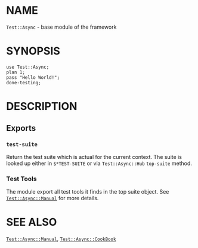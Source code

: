 NAME
====

`Test::Async` - base module of the framework

SYNOPSIS
========

    use Test::Async;
    plan 1;
    pass "Hello World!";
    done-testing;

DESCRIPTION
===========

Exports
-------

### `test-suite`

Return the test suite which is actual for the current context. The suite is looked up either in `$*TEST-SUITE` or via `Test::Async::Hub` `top-suite` method.

### Test Tools

The module export all test tools it finds in the top suite object. See [`Test::Async::Manual`](https://github.com/vrurg/raku-Test-Async/blob/v0.0.1/docs/md/Test/Async/Manual.md) for more details.

SEE ALSO
========

[`Test::Async::Manual`](https://github.com/vrurg/raku-Test-Async/blob/v0.0.1/docs/md/Test/Async/Manual.md), [`Test::Async::CookBook`](https://github.com/vrurg/raku-Test-Async/blob/v0.0.1/docs/md/Test/Async/CookBook.md)

